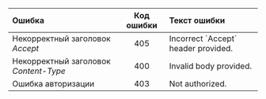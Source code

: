 | Ошибка | Код ошибки | Текст ошибки |
|:------------------------------------|:----------:|:-------------------------------------|
| Некорректный заголовок _Accept_ | 405 | Incorrect \`Accept\` header provided. |
| Некорректный заголовок _Content-Type_ | 400 | Invalid body provided. |
| Ошибка авторизации | 403 | Not authorized. |